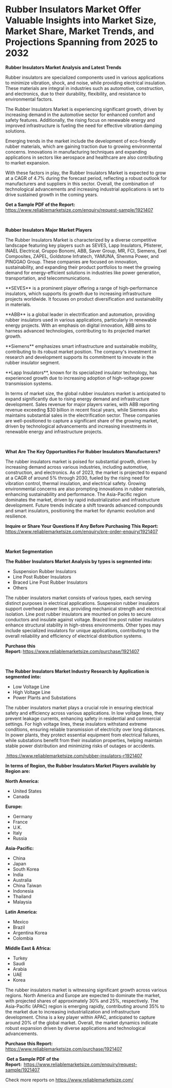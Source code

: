 <p><h1>Rubber Insulators Market Offer Valuable Insights into Market Size, Market Share, Market Trends, and Projections Spanning from 2025 to 2032</h1></p><p><strong>Rubber Insulators Market Analysis and Latest Trends</strong></p>
<p><p>Rubber insulators are specialized components used in various applications to minimize vibration, shock, and noise, while providing electrical insulation. These materials are integral in industries such as automotive, construction, and electronics, due to their durability, flexibility, and resistance to environmental factors. </p><p>The Rubber Insulators Market is experiencing significant growth, driven by increasing demand in the automotive sector for enhanced comfort and safety features. Additionally, the rising focus on renewable energy and improved infrastructure is fueling the need for effective vibration damping solutions. </p><p>Emerging trends in the market include the development of eco-friendly rubber materials, which are gaining traction due to growing environmental concerns. Innovations in manufacturing techniques and expanding applications in sectors like aerospace and healthcare are also contributing to market expansion. </p><p>With these factors in play, the Rubber Insulators Market is expected to grow at a CAGR of 4.7% during the forecast period, reflecting a robust outlook for manufacturers and suppliers in this sector. Overall, the combination of technological advancements and increasing industrial applications is set to drive sustained growth in the coming years.</p></p>
<p><strong>Get a Sample PDF of the Report:&nbsp;</strong> <a href="https://www.reliablemarketsize.com/enquiry/request-sample/1921407?utm_campaign=1998&utm_medium=2&utm_source=Github&utm_content=ia&utm_term=13022025&utm_id=rubber-insulators">https://www.reliablemarketsize.com/enquiry/request-sample/1921407</a></p>
<p>&nbsp;</p>
<p><strong>Rubber Insulators Major Market Players</strong></p>
<p><p>The Rubber Insulators Market is characterized by a diverse competitive landscape featuring key players such as SEVES, Lapp Insulators, Pfisterer, INAEL Electrical, Gruppo Bonomi, ABB, Saver Group, MR, FCI, Siemens, Exel Composites, ZAPEL, Goldstone Infratech, YAMUNA, Shenma Power, and PINGGAO Group. These companies are focused on innovation, sustainability, and expanding their product portfolios to meet the growing demand for energy-efficient solutions in industries like power generation, transportation, and telecommunications.</p><p>**SEVES** is a prominent player offering a range of high-performance insulators, which supports its growth due to increasing infrastructure projects worldwide. It focuses on product diversification and sustainability in materials.</p><p>**ABB** is a global leader in electrification and automation, providing rubber insulators used in various applications, particularly in renewable energy projects. With an emphasis on digital innovation, ABB aims to harness advanced technologies, contributing to its projected market growth.</p><p>**Siemens** emphasizes smart infrastructure and sustainable mobility, contributing to its robust market position. The company's investment in research and development supports its commitment to innovate in the rubber insulator segment.</p><p>**Lapp Insulators**, known for its specialized insulator technology, has experienced growth due to increasing adoption of high-voltage power transmission systems. </p><p>In terms of market size, the global rubber insulators market is anticipated to expand significantly due to rising energy demand and infrastructure development. Sales revenue for major players varies, with ABB reporting revenue exceeding $30 billion in recent fiscal years, while Siemens also maintains substantial sales in the electrification sector. These companies are well-positioned to capture a significant share of the growing market, driven by technological advancements and increasing investments in renewable energy and infrastructure projects.</p></p>
<p>&nbsp;</p>
<p><strong>What Are The Key Opportunities For Rubber Insulators Manufacturers?</strong></p>
<p><p>The rubber insulators market is poised for substantial growth, driven by increasing demand across various industries, including automotive, construction, and electronics. As of 2023, the market is projected to expand at a CAGR of around 5% through 2030, fueled by the rising need for vibration control, thermal insulation, and electrical safety. Growing environmental concerns are also prompting innovations in rubber materials, enhancing sustainability and performance. The Asia-Pacific region dominates the market, driven by rapid industrialization and infrastructure development. Future trends indicate a shift towards advanced compounds and smart insulators, positioning the market for dynamic evolution and resilience.</p></p>
<p><strong>Inquire or Share Your Questions If Any Before Purchasing This Report:</strong> <a href="https://www.reliablemarketsize.com/enquiry/pre-order-enquiry/1921407?utm_campaign=1998&utm_medium=2&utm_source=Github&utm_content=ia&utm_term=13022025&utm_id=rubber-insulators">https://www.reliablemarketsize.com/enquiry/pre-order-enquiry/1921407</a></p>
<p>&nbsp;</p>
<p><strong>Market Segmentation</strong></p>
<p><strong>The Rubber Insulators Market Analysis by types is segmented into:</strong></p>
<p><ul><li>Suspension Rubber Insulators</li><li>Line Post Rubber Insulators</li><li>Braced Line Post Rubber Insulators</li><li>Others</li></ul></p>
<p><p>The rubber insulators market consists of various types, each serving distinct purposes in electrical applications. Suspension rubber insulators support overhead power lines, providing mechanical strength and electrical isolation. Line post rubber insulators are mounted on poles to secure conductors and insulate against voltage. Braced line post rubber insulators enhance structural stability in high-stress environments. Other types may include specialized insulators for unique applications, contributing to the overall reliability and efficiency of electrical distribution systems.</p></p>
<p><strong>Purchase this Report:&nbsp;</strong><a href="https://www.reliablemarketsize.com/purchase/1921407?utm_campaign=1998&utm_medium=2&utm_source=Github&utm_content=ia&utm_term=13022025&utm_id=rubber-insulators">https://www.reliablemarketsize.com/purchase/1921407</a></p>
<p>&nbsp;</p>
<p><strong>The Rubber Insulators Market Industry Research by Application is segmented into:</strong></p>
<p><ul><li>Low Voltage Line</li><li>High Voltage Line</li><li>Power Plants and Substations</li></ul></p>
<p><p>The rubber insulators market plays a crucial role in ensuring electrical safety and efficiency across various applications. In low voltage lines, they prevent leakage currents, enhancing safety in residential and commercial settings. For high voltage lines, these insulators withstand extreme conditions, ensuring reliable transmission of electricity over long distances. In power plants, they protect essential equipment from electrical failures, while substations benefit from their insulation properties, helping maintain stable power distribution and minimizing risks of outages or accidents.</p></p>
<p><a href="https://www.reliablemarketsize.com/rubber-insulators-r1921407?utm_campaign=1998&utm_medium=2&utm_source=Github&utm_content=ia&utm_term=13022025&utm_id=rubber-insulators">&nbsp;https://www.reliablemarketsize.com/rubber-insulators-r1921407</a></p>
<p><strong>In terms of Region, the Rubber Insulators Market Players available by Region are:</strong></p>
<p>
    <p> <strong> North America: </strong>
        <ul>
            <li>United States</li>
            <li>Canada</li>
        </ul>
        </p> 
    <p> <strong> Europe: </strong>
        <ul>
            <li>Germany</li>
            <li>France</li>
            <li>U.K.</li>
            <li>Italy</li>
            <li>Russia</li>
        </ul>
        </p> 
    <p> <strong> Asia-Pacific: </strong>
        <ul>
            <li>China</li>
            <li>Japan</li>
            <li>South Korea</li>
            <li>India</li>
            <li>Australia</li>
            <li>China Taiwan</li>
            <li>Indonesia</li>
            <li>Thailand</li>
            <li>Malaysia</li>
        </ul>
        </p> 
    <p> <strong> Latin America: </strong>
        <ul>
            <li>Mexico</li>
            <li>Brazil</li>
            <li>Argentina Korea</li>
            <li>Colombia</li>
        </ul>
        </p> 
    <p> <strong> Middle East & Africa: </strong>
        <ul>
            <li>Turkey</li>
            <li>Saudi</li>
            <li>Arabia</li>
            <li>UAE</li>
            <li>Korea</li>
        </ul>
    </p>
    </p>
<p><p>The rubber insulators market is witnessing significant growth across various regions. North America and Europe are expected to dominate the market, with projected shares of approximately 30% and 25%, respectively. The Asia-Pacific (APAC) region is emerging rapidly, contributing around 35% to the market due to increasing industrialization and infrastructure development. China is a key player within APAC, anticipated to capture around 20% of the global market. Overall, the market dynamics indicate robust expansion driven by diverse applications and technological advancements.</p></p>
<p><strong>Purchase this Report: </strong><a href="https://www.reliablemarketsize.com/purchase/1921407?utm_campaign=1998&utm_medium=2&utm_source=Github&utm_content=ia&utm_term=13022025&utm_id=rubber-insulators">https://www.reliablemarketsize.com/purchase/1921407</a></p>
<p>&nbsp;<strong>Get a Sample PDF of the Report:&nbsp;&nbsp;</strong><a href="https://www.reliablemarketsize.com/enquiry/request-sample/1921407?utm_campaign=1998&utm_medium=2&utm_source=Github&utm_content=ia&utm_term=13022025&utm_id=rubber-insulators">https://www.reliablemarketsize.com/enquiry/request-sample/1921407</a></p>
<p><strong></strong></p>
<p>Check more reports on <a href="https://www.reliablemarketsize.com/?utm_campaign=1998&utm_medium=2&utm_source=Github&utm_content=ia&utm_term=13022025&utm_id=rubber-insulators">https://www.reliablemarketsize.com/</a></p>